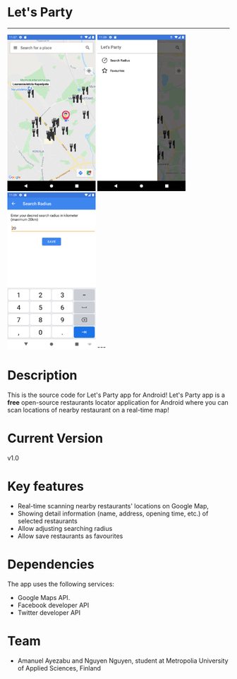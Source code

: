 # Let's Party

---

<img src="ScreenShots/Screenshot_1602014842.png" width="200" title="Main Screen">
<img src="ScreenShots/Screenshot_1602014960.png" width="200" title="Drawer">
<img src="ScreenShots/Screenshot_1602014974.png" width="200" title="Search Radius Activity">
---

# Description

This is the source code for Let's Party app for Android! 
Let's Party app is a **free** open-source restaurants locator application for Android where you can scan locations of nearby restaurant on a real-time map! 

# Current Version

v1.0

# Key features

- Real-time scanning nearby restaurants' locations on Google Map, 
- Showing detail information (name, address, opening time, etc.) of selected restaurants 
- Allow adjusting searching radius
- Allow save restaurants as favourites

# Dependencies

The app uses the following services:

- Google Maps API.
- Facebook developer API
- Twitter developer API

# Team

- Amanuel Ayezabu and Nguyen Nguyen, student at Metropolia University of Applied Sciences, Finland